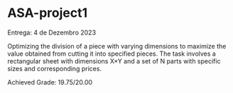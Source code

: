 # ASA-project1

Entrega: 4 de Dezembro 2023

Optimizing the division of a piece with varying dimensions to maximize the value obtained from cutting it into specified pieces. The task involves a rectangular sheet with dimensions X×Y and a set of N parts with specific sizes and corresponding prices.

Achieved Grade: 19.75/20.00
